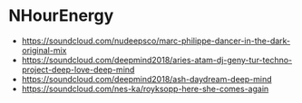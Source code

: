 # NHourEnergy
* https://soundcloud.com/nudeepsco/marc-philippe-dancer-in-the-dark-original-mix
* https://soundcloud.com/deepmind2018/aries-atam-dj-geny-tur-techno-project-deep-love-deep-mind
* https://soundcloud.com/deepmind2018/ash-daydream-deep-mind
* https://soundcloud.com/nes-ka/royksopp-here-she-comes-again

